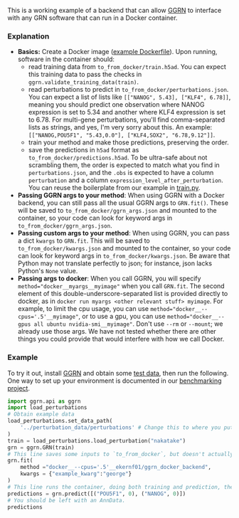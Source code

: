 This is a working example of a backend that can allow [GGRN](http://github.com/ekernf01/GGRN) to interface with any GRN software that can run in a Docker container. 

### Explanation

- **Basics:** Create a Docker image ([example Dockerfile](https://github.com/ekernf01/ggrn_docker_backend/blob/master/Dockerfile)). Upon running, software in the container should:
    - read training data from `to_from_docker/train.h5ad`. You can expect this training data to pass the checks in `ggrn.validate_training_data(train)`.
    - read perturbations to predict in `to_from_docker/perturbations.json`. You can expect a list of lists like `[["NANOG", 5.43], ["KLF4", 6.78]]`, meaning you should predict one observation where NANOG expression is set to 5.34 and another where KLF4 expression is set to 6.78. For multi-gene perturbations, you'll find comma-separated lists as strings, and yes, I'm very sorry about this. An example: `[["NANOG,POU5F1", "5.43,0.0"], ["KLF4,SOX2", "6.78,9.12"]]`. 
    - train your method and make those predictions, preserving the order.
    - save the predictions in `h5ad` format as `to_from_docker/predictions.h5ad`. To be ultra-safe about not scrambling them, the order is expected to match what you find in `perturbations.json`, and the `.obs` is expected to have a column `perturbation` and a column `expression_level_after_perturbation`. You can reuse the boilerplate from our example in [train.py](https://github.com/ekernf01/ggrn_docker_backend/blob/master/train.py).
- **Passing GGRN args to your method**: When using GGRN with a Docker backend, you can still pass all the usual GGRN args to `GRN.fit()`. These will be saved to `to_from_docker/ggrn_args.json` and mounted to the container, so your code can look for keyword args in `to_from_docker/ggrn_args.json`. 
- **Passing custom args to your method**: When using GGRN, you can pass a dict `kwargs` to `GRN.fit`. This will be saved to `to_from_docker/kwargs.json` and mounted to the container, so your code can look for keyword args in `to_from_docker/kwargs.json`. Be aware that Python may not translate perfectly to json; for instance, json lacks Python's `None` value.
- **Passing args to docker**: When you call GGRN, you will specify `method="docker__myargs__myimage"` when you call `GRN.fit`. The second element of this double-underscore-separated list is provided directly to docker, as in `docker run myargs <other relevant stuff> myimage`. For example, to limit the cpu usage, you can use `method="docker__--cpus='.5'__myimage"`, or to use a gpu, you can use `method="docker__--gpus all ubuntu nvidia-smi__myimage"`. Don't use `--rm` or `--mount`; we already use those args. We have not tested whether there are other things you could provide that would interfere with how we call Docker.

### Example

To try it out, install [GGRN](https://github.com/ekernf01/ggrn) and obtain some [test data](https://github.com/ekernf01/perturbation_data), then run the following. One way to set up your environment is documented in our [benchmarking project](http://github.com/ekernf01/perturbation_benchmarking).

```python
import ggrn.api as ggrn
import load_perturbations
# Obtain example data
load_perturbations.set_data_path(
    '../perturbation_data/perturbations' # Change this to where you put the perturbation data collection.
)
train = load_perturbations.load_perturbation("nakatake")
grn = ggrn.GRN(train) 
# This line saves some inputs to `to_from_docker`, but doesn't actually run the container.
grn.fit(
    method ="docker__--cpus='.5'__ekernf01/ggrn_docker_backend", 
    kwargs = {"example_kwarg":"george"}                    
)
# This line runs the container, doing both training and prediction, then removes the container.
predictions = grn.predict([("POU5F1", 0), ("NANOG", 0)])
# You should be left with an AnnData. 
predictions
```



